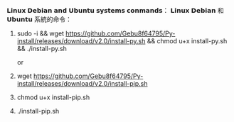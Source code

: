 𝗟𝗶𝗻𝘂𝘅 𝗗𝗲𝗯𝗶𝗮𝗻 𝗮𝗻𝗱 𝗨𝗯𝘂𝗻𝘁𝘂 𝘀𝘆𝘀𝘁𝗲𝗺𝘀 𝗰𝗼𝗻𝗺𝗮𝗻𝗱𝘀：
𝗟𝗶𝗻𝘂𝘅 𝗗𝗲𝗯𝗶𝗮𝗻 和 𝗨𝗯𝘂𝗻𝘁𝘂 系統的命令：
1. sudo -i && wget https://github.com/Gebu8f64795/Py-install/releases/download/v2.0/install-py.sh && chmod u+x install-py.sh && ./install-py.sh
   
   or
1. wget https://github.com/Gebu8f64795/Py-install/releases/download/v2.0/install-pip.sh
2. chmod u+x install-pip.sh
3. ./install-pip.sh
